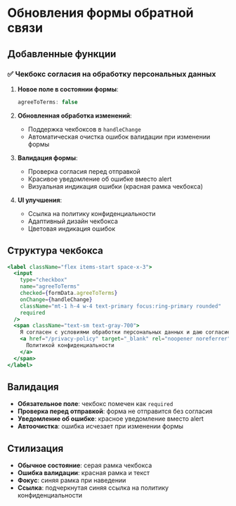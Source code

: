 # Обновления формы обратной связи

## Добавленные функции

### ✅ Чекбокс согласия на обработку персональных данных

1. **Новое поле в состоянии формы**:
   ```typescript
   agreeToTerms: false
   ```

2. **Обновленная обработка изменений**:
   - Поддержка чекбоксов в `handleChange`
   - Автоматическая очистка ошибок валидации при изменении формы

3. **Валидация формы**:
   - Проверка согласия перед отправкой
   - Красивое уведомление об ошибке вместо alert
   - Визуальная индикация ошибки (красная рамка чекбокса)

4. **UI улучшения**:
   - Ссылка на политику конфиденциальности
   - Адаптивный дизайн чекбокса
   - Цветовая индикация ошибок

## Структура чекбокса

```jsx
<label className="flex items-start space-x-3">
  <input
    type="checkbox"
    name="agreeToTerms"
    checked={formData.agreeToTerms}
    onChange={handleChange}
    className="mt-1 h-4 w-4 text-primary focus:ring-primary rounded"
    required
  />
  <span className="text-sm text-gray-700">
    Я согласен с условиями обработки персональных данных и даю согласие на их обработку в соответствии с{' '}
    <a href="/privacy-policy" target="_blank" rel="noopener noreferrer">
      Политикой конфиденциальности
    </a>
  </span>
</label>
```

## Валидация

- **Обязательное поле**: чекбокс помечен как `required`
- **Проверка перед отправкой**: форма не отправится без согласия
- **Уведомление об ошибке**: красное уведомление вместо alert
- **Автоочистка**: ошибка исчезает при изменении формы

## Стилизация

- **Обычное состояние**: серая рамка чекбокса
- **Ошибка валидации**: красная рамка и текст
- **Фокус**: синяя рамка при наведении
- **Ссылка**: подчеркнутая синяя ссылка на политику конфиденциальности
